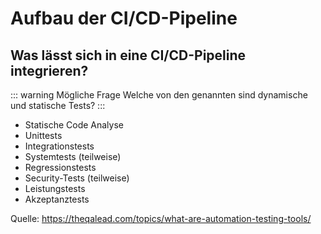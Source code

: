 # Aufbau der CI/CD-Pipeline

## Was lässt sich in eine CI/CD-Pipeline integrieren?

::: warning Mögliche Frage
Welche von den genannten sind dynamische und statische Tests?
:::

- Statische Code Analyse
- Unittests
- Integrationstests
- Systemtests (teilweise)
- Regressionstests
- Security-Tests (teilweise)
- Leistungstests
- Akzeptanztests

Quelle: https://theqalead.com/topics/what-are-automation-testing-tools/
